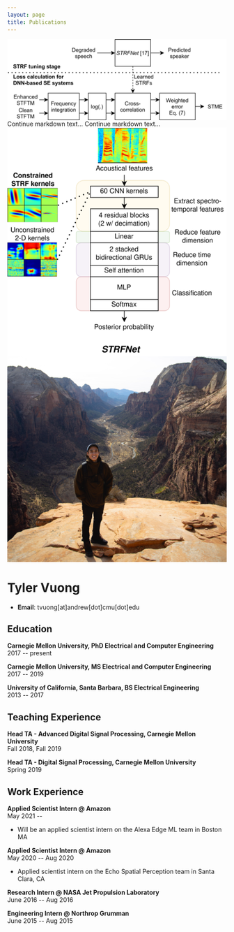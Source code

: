 ```yaml
---
layout: page
title: Publications
---
```


<img style="float: left;" src="/assets/img/stme-flow.png">
Continue markdown text...

<img style="float: left;" src="/assets/img/STRFNet.png">
Continue markdown text...


![Me](/assets/img/me_utah.JPG)
<!-- The (first) h1 will be used as the <title> of the HTML page -->
# Tyler Vuong

<!-- The unordered list immediately after the h1 will be formatted on a single
line. It is intended to be used for contact details -->
- **Email**: tvuong[at]andrew[dot]cmu[dot]edu

## Education

  **Carnegie Mellon University, PhD Electrical and Computer Engineering**\
  <span>2017 -- present</span>

  **Carnegie Mellon University, MS Electrical and Computer Engineering**\
 <span>2017 -- 2019</span>

  **University of California, Santa Barbara, BS Electrical Engineering**\
 <span>2013 -- 2017</span>

## Teaching Experience

<!-- You have to wrap the "left" and "right" half of these headings in spans by
hand -->
 **Head TA - Advanced Digital Signal Processing, Carnegie Mellon University**\
 <span>Fall 2018, Fall 2019 </span>
 
 **Head TA - Digital Signal Processing, Carnegie Mellon University**\
 <span>Spring 2019 </span>

## Work Experience

<!-- You have to wrap the "left" and "right" half of these headings in spans by
hand -->
**Applied Scientist Intern @ Amazon**\
<span>May 2021 -- </span>

- Will be an applied scientist intern on the Alexa Edge ML team in Boston MA

 **Applied Scientist Intern @ Amazon**\
 <span>May 2020 -- Aug 2020</span>
- Applied scientist intern on the Echo Spatial Perception team in Santa Clara, CA

**Research Intern @ NASA Jet Propulsion Laboratory**\
<span>June 2016 -- Aug 2016</span>

**Engineering Intern @ Northrop Grumman**\
<span>June 2015 -- Aug 2015</span>

